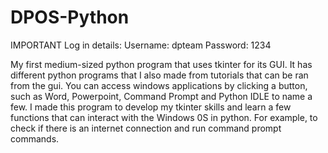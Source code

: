 # DPOS-Python

IMPORTANT Log in details: Username: dpteam
                          Password: 1234

My first medium-sized python program that uses tkinter for its GUI. It has different python programs that I also made from tutorials that can be ran from the gui. You can access windows applications by clicking a button, such as Word, Powerpoint, Command Prompt and Python IDLE to name a few. I made this program to develop my tkinter skills and learn a few functions that can interact with the Windows 0S in python. For example, to check if there is an internet connection and run command prompt commands.

